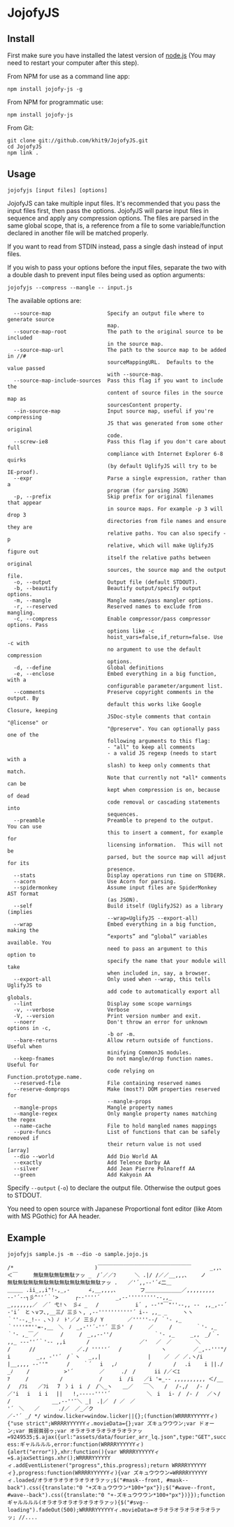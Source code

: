 JojofyJS
=========

Install
-------

First make sure you have installed the latest version of [node.js](http://nodejs.org/)
(You may need to restart your computer after this step).

From NPM for use as a command line app:

    npm install jojofy-js -g

From NPM for programmatic use:

    npm install jojofy-js

From Git:

    git clone git://github.com/khit9/JojofyJS.git
    cd JojofyJS
    npm link .

Usage
-----

    jojofyjs [input files] [options]

JojofyJS can take multiple input files.  It's recommended that you pass the
input files first, then pass the options.  JojofyJS will parse input files
in sequence and apply any compression options.  The files are parsed in the
same global scope, that is, a reference from a file to some
variable/function declared in another file will be matched properly.

If you want to read from STDIN instead, pass a single dash instead of input
files.

If you wish to pass your options before the input files, separate the two with
a double dash to prevent input files being used as option arguments:

    jojofyjs --compress --mangle -- input.js

The available options are:

```
  --source-map                  Specify an output file where to generate source
                                map.
  --source-map-root             The path to the original source to be included
                                in the source map.
  --source-map-url              The path to the source map to be added in //#
                                sourceMappingURL.  Defaults to the value passed
                                with --source-map.
  --source-map-include-sources  Pass this flag if you want to include the
                                content of source files in the source map as
                                sourcesContent property.
  --in-source-map               Input source map, useful if you're compressing
                                JS that was generated from some other original
                                code.
  --screw-ie8                   Pass this flag if you don't care about full
                                compliance with Internet Explorer 6-8 quirks
                                (by default UglifyJS will try to be IE-proof).
  --expr                        Parse a single expression, rather than a
                                program (for parsing JSON)
  -p, --prefix                  Skip prefix for original filenames that appear
                                in source maps. For example -p 3 will drop 3
                                directories from file names and ensure they are
                                relative paths. You can also specify -p
                                relative, which will make UglifyJS figure out
                                itself the relative paths between original
                                sources, the source map and the output file.
  -o, --output                  Output file (default STDOUT).
  -b, --beautify                Beautify output/specify output options.
  -m, --mangle                  Mangle names/pass mangler options.
  -r, --reserved                Reserved names to exclude from mangling.
  -c, --compress                Enable compressor/pass compressor options. Pass
                                options like -c
                                hoist_vars=false,if_return=false. Use -c with
                                no argument to use the default compression
                                options.
  -d, --define                  Global definitions
  -e, --enclose                 Embed everything in a big function, with a
                                configurable parameter/argument list.
  --comments                    Preserve copyright comments in the output. By
                                default this works like Google Closure, keeping
                                JSDoc-style comments that contain "@license" or
                                "@preserve". You can optionally pass one of the
                                following arguments to this flag:
                                - "all" to keep all comments
                                - a valid JS regexp (needs to start with a
                                slash) to keep only comments that match.
                                Note that currently not *all* comments can be
                                kept when compression is on, because of dead
                                code removal or cascading statements into
                                sequences.
  --preamble                    Preamble to prepend to the output.  You can use
                                this to insert a comment, for example for
                                licensing information.  This will not be
                                parsed, but the source map will adjust for its
                                presence.
  --stats                       Display operations run time on STDERR.
  --acorn                       Use Acorn for parsing.
  --spidermonkey                Assume input files are SpiderMonkey AST format
                                (as JSON).
  --self                        Build itself (UglifyJS2) as a library (implies
                                --wrap=UglifyJS --export-all)
  --wrap                        Embed everything in a big function, making the
                                “exports” and “global” variables available. You
                                need to pass an argument to this option to
                                specify the name that your module will take
                                when included in, say, a browser.
  --export-all                  Only used when --wrap, this tells UglifyJS to
                                add code to automatically export all globals.
  --lint                        Display some scope warnings
  -v, --verbose                 Verbose
  -V, --version                 Print version number and exit.
  --noerr                       Don't throw an error for unknown options in -c,
                                -b or -m.
  --bare-returns                Allow return outside of functions.  Useful when
                                minifying CommonJS modules.
  --keep-fnames                 Do not mangle/drop function names.  Useful for
                                code relying on Function.prototype.name.
  --reserved-file               File containing reserved names
  --reserve-domprops            Make (most?) DOM properties reserved for
                                --mangle-props
  --mangle-props                Mangle property names
  --mangle-regex                Only mangle property names matching the regex
  --name-cache                  File to hold mangled names mappings
  --pure-funcs                  List of functions that can be safely removed if
                                their return value is not used           [array]
  --dio --world                 Add Dio World AA
  --exactly                     Add Telence Darby AA
  --silver                      Add Jean Pierre Polnareff AA
  --green                       Add Kakyoin AA
```

Specify `--output` (`-o`) to declare the output file.  Otherwise the output
goes to STDOUT.

You need to open source with Japanese Proportional font editor (like Atom with MS PGothic) for AA header.

Example
-----

    jojofyjs sample.js -m --dio -o sample.jojo.js

`/*　　　
　　　　　　　　　　　　)￣￣￣￣￣￣￣￣￣￣￣￣￣￣￣￣￣￣
　　　_,,、　　　　＜￣　　　無駄無駄無駄無駄ァッ
_　/´／／ﾌ　　　 ＼
.|/ /／／__,,,、　　 ノ　　　　無駄無駄無駄無駄無駄無駄無駄無駄無駄ァッ
.　　／'´,,-‐'´∠二＿　　　　　　　　　　　　　＿＿＿ .ii_,,i"!-,_,-
　　　∠,__,,,,、　　　　 フ＿＿＿＿＿＿＿／,,,,,,,,, -‐'´--┐彡^''´｀'>
　　 ┌-‐''''´　　　_,-‐'''''''''‐-,,_　　　　　　_,,,,,,,／　／´ 弋!ヽ　彡∠
_　 /　　　　　　　i´ , -‐'"￣"''‐-,, --　,,_,-‐´ -'i´　とヽvフ､,__三/
三彡ヽ, ,-‐'''''''''''´ i‐- ,,_ _　　　ヽヽ　　　 ｀''‐-,_!-- ､ヽ）ﾉ　ﾄ'／ノ
三彡/ Y　　　　 ／'''''‐-/ ｀'‐ ,_　 ｀''''""''=-,__　＼　ﾉ　_,-''´-''´
三彡'　/　　　／　　　/　　　　 ｀'‐ ,_　　　　　｀'- ,_￣／
　　　 /　　　/　_,,-‐''/　　　　　　　　｀'‐ ,_　　　_,,　_/｀- ,,_
---''´｀'‐- ,,i　　　　/　　　　　　　　　 ／'　 ／　／　　　　 ＼
　　　　　　/　　　 //　　　　　　　　／./ '''''´ 　/　　　　　　　 ヽ
　　　　 ／_,-‐'''"/ i　　　　　_,, -''´　/｀ヽ 　_,,|　　　　　　　　　|
　　／　／ ／.ヽ/i |__,,,, -‐''"　　　 /　　 ｀´　 i　 ,ﾉ　　　　　　/
　　　 /　 .i　　 i ||./　　　　_ﾉ　　 /　　　　　　 >'´　　　　　／
　　 ./　/　　　 ii /／＜ｴｱ　　　/　　　　　　/　　　　　　　/
　　 i　/i　　／i '=_-- ,,,,,,,,,, ＜/__　　 　　　/　 /ﾌi　　／ﾌi
　7　〉i　i　/　/＼_ヽ　　＿／　　￣＼　　/　 /-,/　 /‐ /　　／'i
　i　 i i　 ||　　!,---‐‐''''´　　　　　　　＼　i　 i- /　/‐ /　 ／ヽ/
　　　　　　　　　　/　　　　　　　　__,-‐''¨＼ _|　.|／　/ ／　／
　　　　　　　　　　　　　　　　　　'´　＼　　／　　　 ./／　／_／ク
　　　　　　　　　　　　　　　　　　　　　　　　　　　　　　 ／-'´ _/
    */
window.licker=window.licker||{};(function(WRRRRYYYYYYィ){"use strict";WRRRRYYYYYYィ.movieData={};var ズキュウウウン;var ドォーン;var 貧弱貧弱ゥ;var オラオラオラオラオラオラァッ=9249535;$.ajax({url:"assets/data/fourier_arr_lq.json",type:"GET",success:ギャルルルル,error:function(WRRRRYYYYYYィ){alert("error")},xhr:function(){var WRRRRYYYYYYィ=$.ajaxSettings.xhr();WRRRRYYYYYYィ.addEventListener("progress",this.progress);return WRRRRYYYYYYィ},progress:function(WRRRRYYYYYYィ){var ズキュウウウン=WRRRRYYYYYYィ.loaded/オラオラオラオラオラオラァッ;$("#mask--front, #mask--back").css({translate:"0 "+ズキュウウウン*100+"px"});$("#wave--front, #wave--back").css({translate:"0 "+-ズキュウウウン*100+"px"})}});function ギャルルルル(オラオラオラオラオラオラァッ){$("#svg--loading").fadeOut(500);WRRRRYYYYYYィ.movieData=オラオラオラオラオラオラァッ;
//....`
